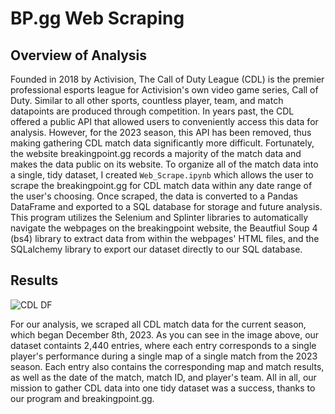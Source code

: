# BP.gg Web Scraping

## Overview of Analysis

Founded in 2018 by Activision, The Call of Duty League (CDL) is the premier professional esports league for Activision's own video game series, Call of Duty. Similar to all other sports, countless player, team, and match datapoints are produced through competition. In years past, the CDL offered a public API that allowed users to conveniently access this data for analysis. However, for the 2023 season, this API has been removed, thus making gathering CDL match data significantly more difficult. Fortunately, the website breakingpoint.gg records a majority of the match data and makes the data public on its website. To organize all of the match data into a single, tidy dataset, I created `Web_Scrape.ipynb` which allows the user to scrape the breakingpoint.gg for CDL match data within any date range of the user's choosing. Once scraped, the data is converted to a Pandas DataFrame and exported to a SQL database for storage and future analysis. This program utilizes the Selenium and Splinter libraries to automatically navigate the webpages on the breakingpoint website, the Beautfiul Soup 4 (bs4) library to extract data from within the webpages' HTML files, and the SQLalchemy library to export our dataset directly to our SQL database.

## Results

![CDL DF]()

For our analysis, we scraped all CDL match data for the current season, which began December 8th, 2023. As you can see in the image above, our dataset containts 2,440 entries, where each entry corresponds to a single player's performance during a single map of a single match from the 2023 season. Each entry also contains the corresponding map and match results, as well as the date of the match, match ID, and player's team. All in all, our mission to gather CDL data into one tidy dataset was a success, thanks to our program and breakingpoint.gg.
